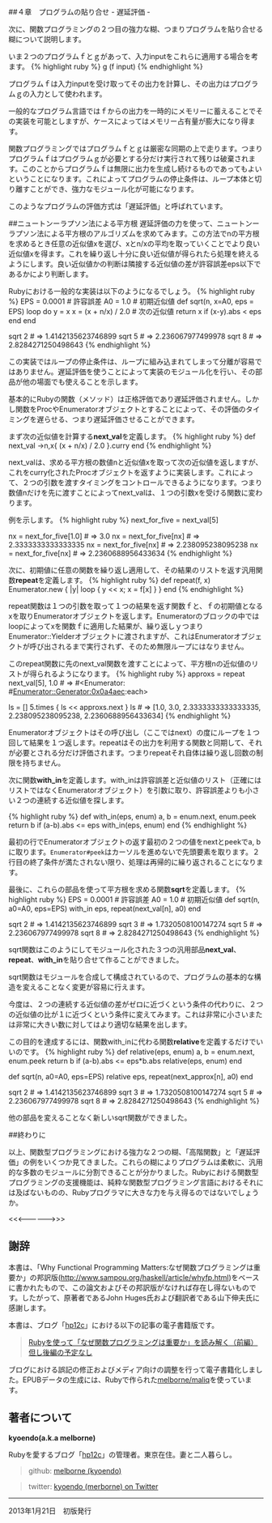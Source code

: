 ##４章　プログラムの貼り合せ - 遅延評価 -

次に、関数プログラミングの２つ目の強力な糊、つまりプログラムを貼り合せる糊について説明します。

いま２つのプログラムｆとｇがあって、入力inputをこれらに適用する場合を考ます。
{% highlight ruby %}
g (f input)
{% endhighlight %}

プログラムｆは入力inputを受け取ってその出力を計算し、その出力はプログラムｇの入力として使われます。

一般的なプログラム言語ではｆからの出力を一時的にメモリーに蓄えることでその実装を可能としますが、ケースによってはメモリー占有量が膨大になり得ます。

関数プログラミングではプログラムｆとｇは厳密な同期の上で走ります。つまりプログラムｆはプログラムｇが必要とする分だけ実行されて残りは破棄されます。このことからプログラムｆは無限に出力を生成し続けるものであってもよいということになります。これによってプログラムの停止条件は、ループ本体と切り離すことができ、強力なモジュール化が可能になります。

このようなプログラムの評価方式は「遅延評価」と呼ばれています。

##ニュートンーラプソン法による平方根
遅延評価の力を使って、ニュートンーラプソン法による平方根のアルゴリズムを求めてみます。この方法でnの平方根を求めるとき任意の近似値xを選び、xとn/xの平均を取っていくことでより良い近似値xを得ます。これを繰り返し十分に良い近似値が得られたら処理を終えるようにします。良い近似値かの判断は隣接する近似値の差が許容誤差eps以下であるかにより判断します。

Rubyにおける一般的な実装は以下のようになるでしょう。
{% highlight ruby %}
 EPS = 0.0001    # 許容誤差
 A0 = 1.0        # 初期近似値
 def sqrt(n, x=A0, eps = EPS)
   loop do
     y = x
     x = (x + n/x) / 2.0           # 次の近似値
     return x if (x-y).abs < eps
   end
 end

 sqrt 2 # => 1.4142135623746899
 sqrt 5 # => 2.236067977499978
 sqrt 8 # => 2.8284271250498643
{% endhighlight %}

この実装ではループの停止条件は、ループに組み込まれてしまって分離が容易ではありません。遅延評価を使うことによって実装のモジュール化を行い、その部品が他の場面でも使えることを示します。

基本的にRubyの関数（メソッド）は正格評価であり遅延評価されません。しかし関数をProcやEnumeratorオブジェクトとすることによって、その評価のタイミングを遅らせる、つまり遅延評価させることができます。

まず次の近似値を計算する**next_val**を定義します。
{% highlight ruby %}
 def next_val
   ->n,x{ (x + n/x) / 2.0 }.curry
 end
{% endhighlight %}

next_valは、求める平方根の数値nと近似値xを取って次の近似値を返しますが、これをcurry化されたProcオブジェクトを返すように実装します。これによって、２つの引数を渡すタイミングをコントロールできるようになります。つまり数値nだけを先に渡すことによってnext_valは、１つの引数xを受ける関数に変わります。

例を示します。
{% highlight ruby %}
 next_for_five = next_val[5]

 nx = next_for_five[1.0] # => 3.0
 nx = next_for_five[nx] # => 2.3333333333333335
 nx = next_for_five[nx] # => 2.238095238095238
 nx = next_for_five[nx] # => 2.2360688956433634
{% endhighlight %}

次に、初期値に任意の関数を繰り返し適用して、その結果のリストを返す汎用関数**repeat**を定義します。
{% highlight ruby %}
 def repeat(f, x)
   Enumerator.new { |y| loop { y << x; x = f[x] } }
 end
{% endhighlight %}

repeat関数は１つの引数を取って１つの結果を返す関数ｆと、ｆの初期値となるxを取りEnumeratorオブジェクトを返します。Enumeratorのブロックの中ではloopによってxを関数ｆに適用した結果が、繰り返しｙつまりEnumerator::Yielderオブジェクトに渡されますが、これはEnumeratorオブジェクトが呼び出されるまで実行されず、そのため無限ループにはなりません。

このrepeat関数に先のnext_val関数を渡すことによって、平方根nの近似値のリストが得られるようになります。
{% highlight ruby %}
 approxs = repeat next_val[5], 1.0 # => #<Enumerator: #<Enumerator::Generator:0x0a4aec>:each>

 ls = []
 5.times { ls << approxs.next }
 ls # => [1.0, 3.0, 2.3333333333333335, 2.238095238095238, 2.2360688956433634]
{% endhighlight %}

Enumeratorオブジェクトはその呼び出し（ここではnext）の度にループを１つ回して結果を１つ返します。repeatはその出力を利用する関数と同期して、それが必要とされる分だけ評価されます。つまりrepeatそれ自体は繰り返し回数の制限を持ちません。

次に関数**with_in**を定義します。with_inは許容誤差と近似値のリスト（正確にはリストではなくEnumeratorオブジェクト）を引数に取り、許容誤差よりも小さい２つの連続する近似値を探します。

{% highlight ruby %}
 def with_in(eps, enum)
   a, b = enum.next, enum.peek
   return b if (a-b).abs <= eps
   with_in(eps, enum)
 end
{% endhighlight %}

最初の行でEnumeratorオブジェクトの返す最初の２つの値をnextとpeekでa, bに取ります。`Enumerator#peek`はカーソルを進めないで先頭要素を取ります。２行目の終了条件が満たされない限り、処理は再帰的に繰り返されることになります。

最後に、これらの部品を使って平方根を求める関数**sqrt**を定義します。
{% highlight ruby %}
 EPS = 0.0001    # 許容誤差
 A0 = 1.0        # 初期近似値
 def sqrt(n, a0=A0, eps=EPS)
   with_in eps, repeat(next_val[n], a0)
 end

 sqrt 2 # => 1.4142135623746899
 sqrt 3 # => 1.7320508100147274
 sqrt 5 # => 2.236067977499978
 sqrt 8 # => 2.8284271250498643
{% endhighlight %}

sqrt関数はこのようにしてモジュール化された３つの汎用部品**next_val**、**repeat**、**with_in**を貼り合せて作ることができました。

sqrt関数はモジュールを合成して構成されているので、プログラムの基本的な構造を変えることなく変更が容易に行えます。

今度は、２つの連続する近似値の差がゼロに近づくという条件の代わりに、２つの近似値の比が１に近づくという条件に変えてみます。これは非常に小さいまたは非常に大きい数に対してはより適切な結果を出します。

この目的を達成するには、関数with_inに代わる関数**relative**を定義するだけでいいのです。
{% highlight ruby %}
 def relative(eps, enum)
   a, b = enum.next, enum.peek
   return b if (a-b).abs <= eps*b.abs
   relative(eps, enum)
 end

 def sqrt(n, a0=A0, eps=EPS)
   relative eps, repeat(next_approx[n], a0)
 end

 sqrt 2 # => 1.4142135623746899
 sqrt 3 # => 1.7320508100147274
 sqrt 5 # => 2.236067977499978
 sqrt 8 # => 2.8284271250498643
{% endhighlight %}

他の部品を変えることなく新しいsqrt関数ができました。

##終わりに

以上、関数型プログラミングにおける強力な２つの糊、「高階関数」と「遅延評価」の例をいくつか見てきました。これらの糊によりプログラムは柔軟に、汎用的な多数のモジュールに分割できることが分かりました。Rubyにおける関数型プログラミングの支援機能は、純粋な関数型プログラミング言語におけるそれには及ばないものの、Rubyプログラマに大きな力を与え得るのではないでしょうか。


<<<------>>>

## 謝辞

本書は、「Why Functional Programming Matters:なぜ関数プログラミングは重要か」の邦訳版(http://www.sampou.org/haskell/article/whyfp.html)をベースに書かれたもので、この論文およびその邦訳版がなければ存在し得ないものです。したがって、原著者であるJohn Huges氏および翻訳者である山下伸夫氏に感謝します。

本書は、ブログ「[hp12c](http://melborne.github.com/ 'hp12c')」における以下の記事の電子書籍版です。

> [Rubyを使って「なぜ関数プログラミングは重要か」を読み解く（前編）但し後編の予定なし](http://melborne.github.com/2013/01/21/wfpm_by_ruby/)


ブログにおける誤記の修正およびメディア向けの調整を行って電子書籍化しました。EPUBデータの生成には、Rubyで作られた[melborne/maliq](https://github.com/melborne/maliq 'melborne/maliq')を使っています。

## 著者について

**kyoendo(a.k.a melborne)**

Rubyを愛するブログ「[hp12c](http://melborne.github.com/ 'hp12c')」の管理者。東京在住。妻と二人暮らし。

> github: [melborne (kyoendo)](https://github.com/melborne 'melborne (kyoendo)')

> twitter: [kyoendo (merborne) on Twitter](https://twitter.com/merborne 'kyoendo (merborne) on Twitter')

----

2013年1月21日　初版発行

